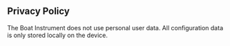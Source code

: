 ## Privacy Policy

The Boat Instrument does not use personal user data. All configuration data is only stored locally on the device.
